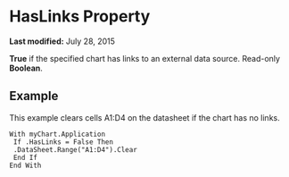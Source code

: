 
# HasLinks Property

 **Last modified:** July 28, 2015

 **True** if the specified chart has links to an external data source. Read-only **Boolean**.

## Example

This example clears cells A1:D4 on the datasheet if the chart has no links.


```
With myChart.Application 
 If .HasLinks = False Then 
 .DataSheet.Range("A1:D4").Clear 
 End If 
End With
```

